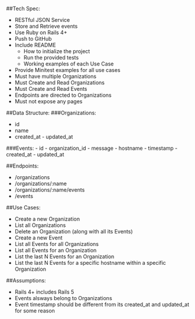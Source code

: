 ##Tech Spec:
  - RESTful JSON Service
  - Store and Retrieve events
  - Use Ruby on Rails 4+
  - Push to GitHub
  - Include README
    - How to initialize the project
    - Run the provided tests
    - Working examples of each Use Case
  - Provide Minitest examples for all use cases
  - Must have multiple Organizations
  - Must Create and Read Organizations
  - Must Create and Read Events
  - Endpoints are directed to Organizations
  - Must not expose any pages

##Data Structure:
###Organizations:
   - id
   - name
   - created_at
    - updated_at

  ###Events:
    - id
    - organization_id
    - message
    - hostname
    - timestamp
    - created_at
    - updated_at

##Endpoints:
  - /organizations
  - /organizations/:name
  - /organizations/:name/events
  - /events

##Use Cases:
  - Create a new Organization
  - List all Organizations
  - Delete an Organization (along with all its Events)
  - Create a new Event
  - List all Events for all Organizations
  - List all Events for an Organization
  - List the last N Events for an Organization
  - List the last N Events for a specific hostname within a specific Organization

##Assumptions: 
  - Rails 4+ includes Rails 5
  - Events alsways belong to Organizations
  - Event timestamp should be different from its created_at and updated_at for some reason
